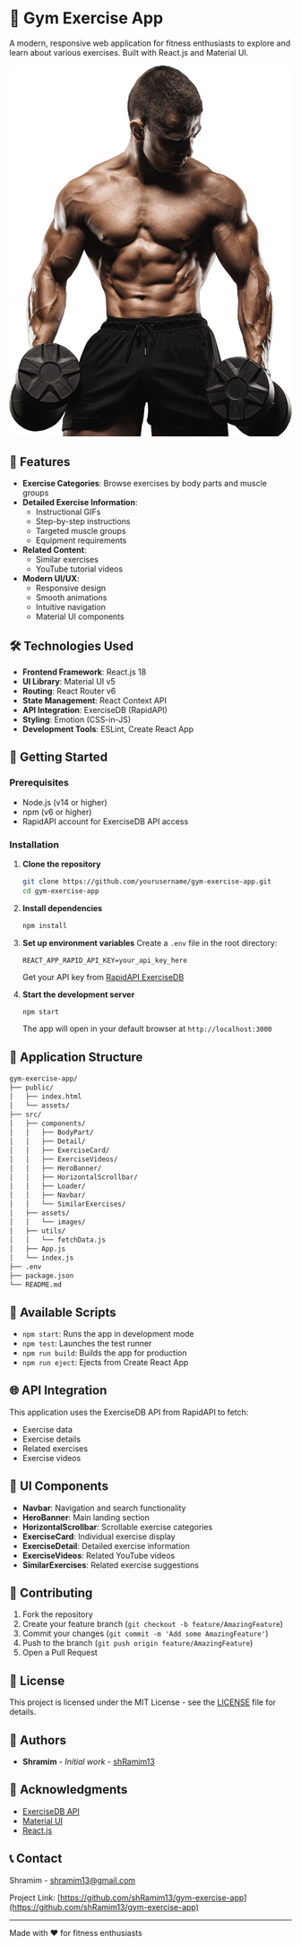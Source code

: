 # 💪 Gym Exercise App

A modern, responsive web application for fitness enthusiasts to explore and learn about various exercises. Built with React.js and Material UI.

![Gym Exercise App](./src/assets/images/khabib.png)

## 🌟 Features

- **Exercise Categories**: Browse exercises by body parts and muscle groups
- **Detailed Exercise Information**:
  - Instructional GIFs
  - Step-by-step instructions
  - Targeted muscle groups
  - Equipment requirements
- **Related Content**:
  - Similar exercises
  - YouTube tutorial videos
- **Modern UI/UX**:
  - Responsive design
  - Smooth animations
  - Intuitive navigation
  - Material UI components

## 🛠️ Technologies Used

- **Frontend Framework**: React.js 18
- **UI Library**: Material UI v5
- **Routing**: React Router v6
- **State Management**: React Context API
- **API Integration**: ExerciseDB (RapidAPI)
- **Styling**: Emotion (CSS-in-JS)
- **Development Tools**: ESLint, Create React App

## 🚀 Getting Started

### Prerequisites

- Node.js (v14 or higher)
- npm (v6 or higher)
- RapidAPI account for ExerciseDB API access

### Installation

1. **Clone the repository**

   ```bash
   git clone https://github.com/yourusername/gym-exercise-app.git
   cd gym-exercise-app
   ```

2. **Install dependencies**

   ```bash
   npm install
   ```

3. **Set up environment variables**
   Create a `.env` file in the root directory:

   ```env
   REACT_APP_RAPID_API_KEY=your_api_key_here
   ```

   Get your API key from [RapidAPI ExerciseDB](https://rapidapi.com/justin-WFnsXH_t6/api/exercisedb)

4. **Start the development server**
   ```bash
   npm start
   ```
   The app will open in your default browser at `http://localhost:3000`

## 📱 Application Structure

```
gym-exercise-app/
├── public/
│   ├── index.html
│   └── assets/
├── src/
│   ├── components/
│   │   ├── BodyPart/
│   │   ├── Detail/
│   │   ├── ExerciseCard/
│   │   ├── ExerciseVideos/
│   │   ├── HeroBanner/
│   │   ├── HorizontalScrollbar/
│   │   ├── Loader/
│   │   ├── Navbar/
│   │   └── SimilarExercises/
│   ├── assets/
│   │   └── images/
│   ├── utils/
│   │   └── fetchData.js
│   ├── App.js
│   └── index.js
├── .env
├── package.json
└── README.md
```

## 🔧 Available Scripts

- `npm start`: Runs the app in development mode
- `npm test`: Launches the test runner
- `npm run build`: Builds the app for production
- `npm run eject`: Ejects from Create React App

## 🌐 API Integration

This application uses the ExerciseDB API from RapidAPI to fetch:

- Exercise data
- Exercise details
- Related exercises
- Exercise videos

## 🎨 UI Components

- **Navbar**: Navigation and search functionality
- **HeroBanner**: Main landing section
- **HorizontalScrollbar**: Scrollable exercise categories
- **ExerciseCard**: Individual exercise display
- **ExerciseDetail**: Detailed exercise information
- **ExerciseVideos**: Related YouTube videos
- **SimilarExercises**: Related exercise suggestions

## 🤝 Contributing

1. Fork the repository
2. Create your feature branch (`git checkout -b feature/AmazingFeature`)
3. Commit your changes (`git commit -m 'Add some AmazingFeature'`)
4. Push to the branch (`git push origin feature/AmazingFeature`)
5. Open a Pull Request

## 📝 License

This project is licensed under the MIT License - see the [LICENSE](LICENSE) file for details.

## 👥 Authors

- **Shramim** - _Initial work_ - [shRamim13](https://github.com/shRamim13)

## 🙏 Acknowledgments

- [ExerciseDB API](https://rapidapi.com/justin-WFnsXH_t6/api/exercisedb)
- [Material UI](https://mui.com/)
- [React.js](https://reactjs.org/)

## 📞 Contact

Shramim - [shramim13@gmail.com](mailto:shramim13@gmail.com)

Project Link: [https://github.com/shRamim13/gym-exercise-app](https://github.com/shRamim13/gym-exercise-app)

---

Made with ❤️ for fitness enthusiasts
